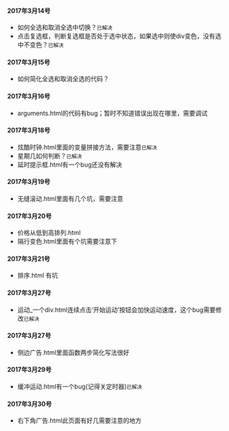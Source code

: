 #### 2017年3月14号
* 如何全选和取消全选中切换？`已解决`
* 点击复选框，判断复选框是否处于选中状态，如果选中则使div变色，没有选中不变色？`已解决`
#### 2017年3月15号
* 如何简化全选和取消全选的代码？
#### 2017年3月16号
* arguments.html的代码有bug；暂时不知道错误出现在哪里，需要调试
#### 2017年3月18号
* 炫酷时钟.html里面的变量拼接方法，需要注意`已解决`
* 星期几如何判断？`已解决`
* 延时提示框.html有一个bug还没有解决
#### 2017年3月19号
* 无缝滚动.html里面有几个坑，需要注意
#### 2017年3月20号
* 价格从低到高排列.html
* 隔行变色.html里面有个坑需要注意下
#### 2017年3月21号
* 排序.html 有坑
#### 2017年3月27号
* 运动_一个div.html连续点击‘开始运动’按钮会加快运动速度，这个bug需要修改`已解决`
#### 2017年3月27号
* 侧边广告.html里面函数两步简化写法很好
#### 2017年3月29号
* 缓冲运动.html有一个bug(记得关定时器)`已解决`
#### 2017年3月30号
* 右下角广告.html此页面有好几需要注意的地方
